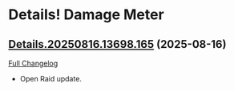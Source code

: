 # Details! Damage Meter

## [Details.20250816.13698.165](https://github.com/Tercioo/Details-Damage-Meter/tree/Details.20250816.13698.165) (2025-08-16)
[Full Changelog](https://github.com/Tercioo/Details-Damage-Meter/compare/Details.20250815.13697.165...Details.20250816.13698.165) 

- Open Raid update.  
